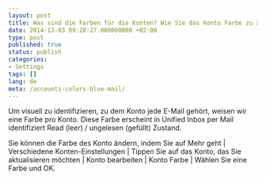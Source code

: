 ```yaml
---
layout: post
title: Was sind die Farben für die Konten? Wie Sie das Konto Farbe zu ändern?
date: 2014-12-03 09:28:27.000000000 +02:00
type: post
published: true
status: publish
categories:
- Settings
tags: []
lang: de
meta: /accounts-colors-blue-mail/
---
```


Um visuell zu identifizieren, zu dem Konto jede E-Mail gehört, weisen wir eine Farbe pro Konto. Diese Farbe erscheint in Unified Inbox per Mail identifiziert Read (leer) / ungelesen (gefüllt) Zustand.

Sie können die Farbe des Konto ändern, indem Sie auf Mehr geht \| Verschiedene Konten-Einstellungen \| Tippen Sie auf das Konto, das Sie aktualisieren möchten \| Konto bearbeiten \| Konto Farbe \| Wählen Sie eine Farbe und OK.